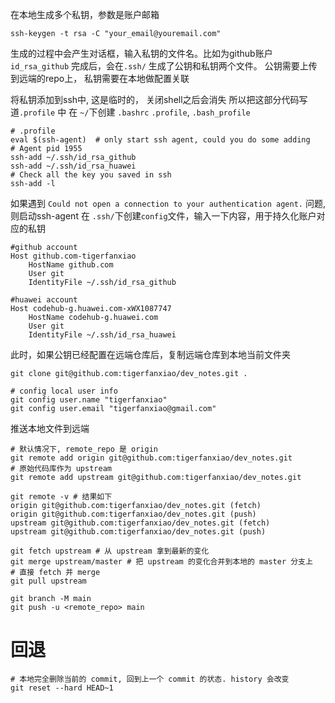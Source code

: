 

在本地生成多个私钥，参数是账户邮箱
```shell
ssh-keygen -t rsa -C "your_email@youremail.com"
```
生成的过程中会产生对话框，输入私钥的文件名。比如为github账户 `id_rsa_github`
完成后，会在`.ssh/` 生成了公钥和私钥两个文件。
公钥需要上传到远端的repo上， 私钥需要在本地做配置关联


将私钥添加到ssh中, 这是临时的， 关闭shell之后会消失
所以把这部分代码写道`.profile` 中
在 `~/`下创建 `.bashrc` `.profile`, `.bash_profile`
```shell
# .profile
eval $(ssh-agent)  # only start ssh agent, could you do some adding 
# Agent pid 1955 
ssh-add ~/.ssh/id_rsa_github
ssh-add ~/.ssh/id_rsa_huawei
# Check all the key you saved in ssh
ssh-add -l
```

如果遇到 `Could not open a connection to your authentication agent.` 问题, 则启动ssh-agent
在 `.ssh/`下创建`config`文件，输入一下内容，用于持久化账户对应的私钥

```
#github account
Host github.com-tigerfanxiao
	HostName github.com
	User git
	IdentityFile ~/.ssh/id_rsa_github

#huawei account
Host codehub-g.huawei.com-xWX1087747
	HostName codehub-g.huawei.com
	User git
	IdentityFile ~/.ssh/id_rsa_huawei

```

此时，如果公钥已经配置在远端仓库后，复制远端仓库到本地当前文件夹
```shell
git clone git@github.com:tigerfanxiao/dev_notes.git .

# config local user info
git config user.name "tigerfanxiao"
git config user.email "tigerfanxiao@gmail.com" 
```
推送本地文件到远端
```shell
# 默认情况下, remote_repo 是 origin
git remote add origin git@github.com:tigerfanxiao/dev_notes.git
# 原始代码库作为 upstream
git remote add upstream git@github.com:tigerfanxiao/dev_notes.git

git remote -v # 结果如下
origin git@github.com:tigerfanxiao/dev_notes.git (fetch)
origin git@github.com:tigerfanxiao/dev_notes.git (push)
upstream git@github.com:tigerfanxiao/dev_notes.git (fetch)
upstream git@github.com:tigerfanxiao/dev_notes.git (push)

git fetch upstream # 从 upstream 拿到最新的变化
git merge upstream/master # 把 upstream 的变化合并到本地的 master 分支上
# 直接 fetch 并 merge
git pull upstream 
```

```shell
git branch -M main
git push -u <remote_repo> main
```


# 回退

```shell
# 本地完全删除当前的 commit, 回到上一个 commit 的状态. history 会改变
git reset --hard HEAD~1
```